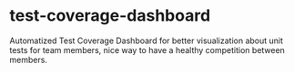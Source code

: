 # test-coverage-dashboard
Automatized Test Coverage Dashboard for better visualization about unit tests for team members, nice way to have a healthy competition between members.
